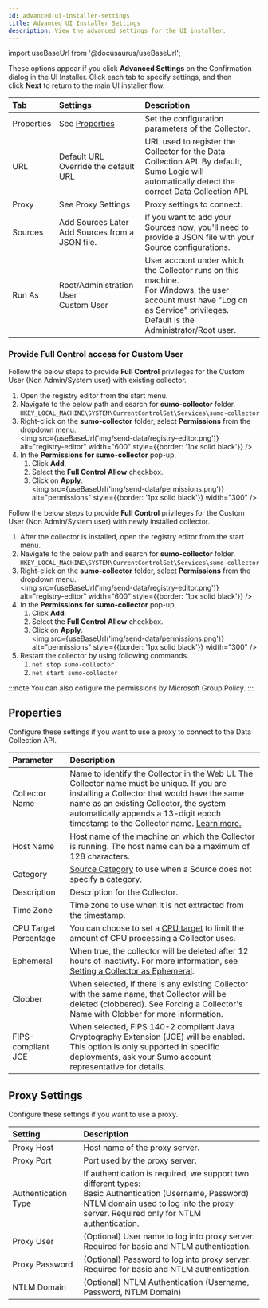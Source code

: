 ```yaml
---
id: advanced-ui-installer-settings
title: Advanced UI Installer Settings
description: View the advanced settings for the UI installer.
---
```


import useBaseUrl from '@docusaurus/useBaseUrl';

These options appear if you click **Advanced Settings** on the Confirmation dialog in the UI Installer. Click each tab to specify settings, and then click **Next** to return to the main UI installer flow.

| Tab | Settings | Description |
|:--|:--|:--|
| Properties | See [Properties](#properties) | Set the configuration parameters of the Collector. |
| URL | Default URL<br/>Override the default URL | URL used to register the Collector for the Data Collection API. By default, Sumo Logic will automatically detect the correct Data Collection API. |
| Proxy | See Proxy Settings | Proxy settings to connect. |
| Sources | Add Sources Later<br/>Add Sources from a JSON file. | If you want to add your Sources now, you'll need to provide a JSON file with your Source configurations.  |
| Run As | Root/Administration User<br/>Custom User | User account under which the Collector runs on this machine.<br/>For Windows, the user account must have "Log on as Service" privileges. Default is the Administrator/Root user. |

### Provide Full Control access for Custom User

Follow the below steps to provide **Full Control** privileges for the Custom User (Non Admin/System user) with existing collector.

1. Open the registry editor from the start menu.
1. Navigate to the below path and search for **sumo-collector** folder.
    `HKEY_LOCAL_MACHINE\SYSTEM\CurrentControlSet\Services\sumo-collector`
1. Right-click on the **sumo-collector** folder, select **Permissions** from the dropdown menu.<br/><img src={useBaseUrl('img/send-data/registry-editor.png')} alt="registry-editor" width="600" style={{border: '1px solid black'}} />
1. In the **Permissions for sumo-collector** pop-up,
    1. Click **Add**.
    1. Select the **Full Control** **Allow** checkbox.
    1. Click on **Apply**.
    <br/><img src={useBaseUrl('img/send-data/permissions.png')} alt="permissions" style={{border: '1px solid black'}} width="300" />

Follow the below steps to provide **Full Control** privileges for the Custom User (Non Admin/System user) with newly installed collector.

1. After the collector is installed, open the registry editor from the start menu.
1. Navigate to the below path and search for **sumo-collector** folder.
    `HKEY_LOCAL_MACHINE\SYSTEM\CurrentControlSet\Services\sumo-collector`
1. Right-click on the **sumo-collector** folder, select **Permissions** from the dropdown menu.<br/><img src={useBaseUrl('img/send-data/registry-editor.png')} alt="registry-editor" width="600" style={{border: '1px solid black'}} />
1. In the **Permissions for sumo-collector** pop-up,
    1. Click **Add**.
    1. Select the **Full Control** **Allow** checkbox.
    1. Click on **Apply**.
    <br/><img src={useBaseUrl('img/send-data/permissions.png')} alt="permissions" style={{border: '1px solid black'}} width="300" />
1. Restart the collector by using following commands.
    1. ```net stop sumo-collector```
    1. ```net start sumo-collector```

:::note
You can also cofigure the permissions by Microsoft Group Policy.
:::

## Properties

Configure these settings if you want to use a proxy to connect to the
Data Collection API.

| Parameter | Description |
|:--|:--|
| Collector Name | Name to identify the Collector in the Web UI. The Collector name must be unique. If you are installing a Collector that would have the same name as an existing Collector, the system automatically appends a 13-digit epoch timestamp to the Collector name. [Learn more.](force-collectors-name-clobber.md) |
| Host Name | Host name of the machine on which the Collector is running. The host name can be a maximum of 128 characters. |
| Category | [Source Category](/docs/send-data/best-practices) to use when a Source does not specify a category. |
| Description | Description for the Collector. |
| Time Zone | Time zone to use when it is not extracted from the timestamp. |
| CPU Target Percentage | You can choose to set a [CPU target](/docs/send-data/collection/set-collector-cpu-usage-target.md) to limit the amount of CPU processing a Collector uses. |
| Ephemeral | When true, the collector will be deleted after 12 hours of inactivity. For more information, see [Setting a Collector as Ephemeral](set-collector-as-ephemeral.md). |
| Clobber | When selected, if there is any existing Collector with the same name, that Collector will be deleted (clobbered). See Forcing a Collector's Name with Clobber for more information. |
| FIPS-compliant JCE | When selected, FIPS 140-2 compliant Java Cryptography Extension (JCE) will be enabled.<br/>This option is only supported in specific deployments, ask your Sumo account representative for details. |

## Proxy Settings

Configure these settings if you want to use a proxy.

| Setting | Description |
|:--|:--|
| Proxy Host | Host name of the proxy server. |
| Proxy Port | Port used by the proxy server. |
| Authentication Type | If authentication is required, we support two different types:<br/>Basic Authentication (Username, Password)<br/>NTLM domain used to log into the proxy server. Required only for NTLM authentication. |
| Proxy User | (Optional) User name to log into proxy server. Required for basic and NTLM authentication.
| Proxy Password | (Optional) Password to log into proxy server. Required for basic and NTLM authentication. |
| NTLM Domain | (Optional) NTLM Authentication (Username, Password, NTLM Domain) |
